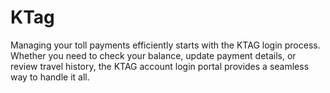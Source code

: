 # KTag
Managing your toll payments efficiently starts with the KTAG login process. Whether you need to check your balance, update payment details, or review travel history, the KTAG account login portal provides a seamless way to handle it all.
